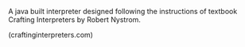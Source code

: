 A java built interpreter designed following the instructions of textbook Crafting Interpreters by Robert Nystrom.

(craftinginterpreters.com)
